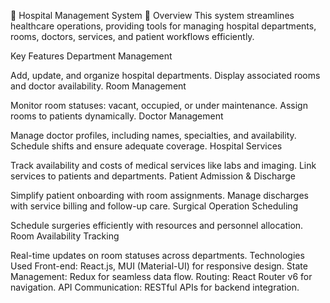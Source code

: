 🌟 Hospital Management System 🌟
Overview
This system streamlines healthcare operations, providing tools for managing hospital departments, rooms, doctors, services, and patient workflows efficiently.

Key Features
Department Management

Add, update, and organize hospital departments.
Display associated rooms and doctor availability.
Room Management

Monitor room statuses: vacant, occupied, or under maintenance.
Assign rooms to patients dynamically.
Doctor Management

Manage doctor profiles, including names, specialties, and availability.
Schedule shifts and ensure adequate coverage.
Hospital Services

Track availability and costs of medical services like labs and imaging.
Link services to patients and departments.
Patient Admission & Discharge

Simplify patient onboarding with room assignments.
Manage discharges with service billing and follow-up care.
Surgical Operation Scheduling

Schedule surgeries efficiently with resources and personnel allocation.
Room Availability Tracking

Real-time updates on room statuses across departments.
Technologies Used
Front-end: React.js, MUI (Material-UI) for responsive design.
State Management: Redux for seamless data flow.
Routing: React Router v6 for navigation.
API Communication: RESTful APIs for backend integration.
